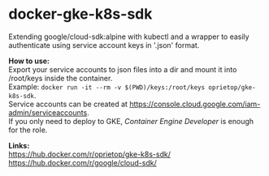 # docker-gke-k8s-sdk
Extending google/cloud-sdk:alpine with kubectl and a wrapper to easily authenticate using service account keys in '.json' format.

**How to use:**  
Export your service accounts to json files into a dir and mount it into /root/keys inside the container.   
Example: `docker run -it --rm -v $(PWD)/keys:/root/keys oprietop/gke-k8s-sdk`.  
Service accounts can be created at https://console.cloud.google.com/iam-admin/serviceaccounts.  
If you only need to deploy to GKE, _Container Engine Developer_ is enough for the role.  

**Links:**  
https://hub.docker.com/r/oprietop/gke-k8s-sdk/  
https://hub.docker.com/r/google/cloud-sdk/
